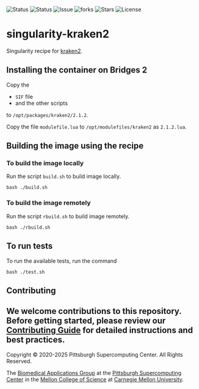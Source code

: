![Status](https://github.com/pscedu/singularity-kraken2/actions/workflows/main.yml/badge.svg)
![Status](https://github.com/pscedu/singularity-kraken2/actions/workflows/pretty.yml/badge.svg)
![Issue](https://img.shields.io/github/issues/pscedu/singularity-kraken2)
![forks](https://img.shields.io/github/forks/pscedu/singularity-kraken2)
![Stars](https://img.shields.io/github/stars/pscedu/singularity-kraken2)
![License](https://img.shields.io/github/license/pscedu/singularity-kraken2)

# singularity-kraken2
Singularity recipe for [kraken2](https://blast.ncbi.nlm.nih.gov/Blast.cgi?CMD=Web&PAGE_TYPE=BlastDocs&DOC_TYPE=Download).

## Installing the container on Bridges 2
Copy the

* `SIF` file
* and the other scripts

to `/opt/packages/kraken2/2.1.2`.

Copy the file `modulefile.lua` to `/opt/modulefiles/kraken2` as `2.1.2.lua`.

## Building the image using the recipe
### To build the image locally
Run the script `build.sh` to build image locally.

```
bash ./build.sh
```

### To build the image remotely
Run the script `rbuild.sh` to build image remotely.

```
bash ./rbuild.sh
```

## To run tests
To run the available tests, run the command

```
bash ./test.sh
```
## Contributing
We welcome contributions to this repository. Before getting started, please review our [Contributing Guide](https://raw.githubusercontent.com/pscedu/singularity-report/refs/heads/main/CONTRIBUTING.md) for detailed instructions and best practices.
---
Copyright © 2020-2025 Pittsburgh Supercomputing Center. All Rights Reserved.

The [Biomedical Applications Group](https://www.psc.edu/biomedical-applications/) at the [Pittsburgh Supercomputing
Center](http://www.psc.edu) in the [Mellon College of Science](https://www.cmu.edu/mcs/) at [Carnegie Mellon University](http://www.cmu.edu).
